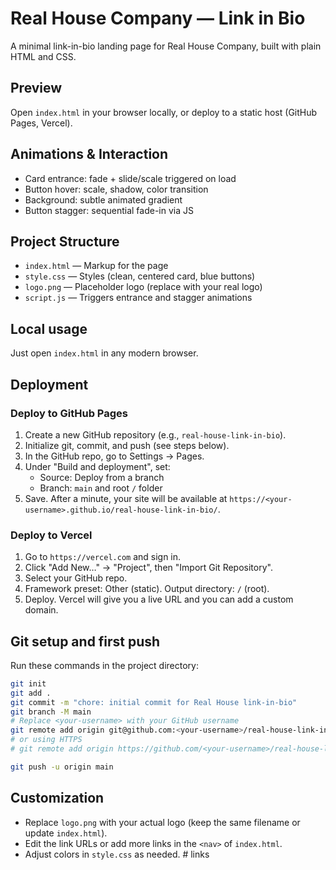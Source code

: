# Real House Company — Link in Bio

A minimal link-in-bio landing page for Real House Company, built with plain HTML and CSS.

## Preview
Open `index.html` in your browser locally, or deploy to a static host (GitHub Pages, Vercel).

## Animations & Interaction
- Card entrance: fade + slide/scale triggered on load
- Button hover: scale, shadow, color transition
- Background: subtle animated gradient
- Button stagger: sequential fade-in via JS

## Project Structure
- `index.html` — Markup for the page
- `style.css` — Styles (clean, centered card, blue buttons)
- `logo.png` — Placeholder logo (replace with your real logo)
 - `script.js` — Triggers entrance and stagger animations

## Local usage
Just open `index.html` in any modern browser.

## Deployment

### Deploy to GitHub Pages
1. Create a new GitHub repository (e.g., `real-house-link-in-bio`).
2. Initialize git, commit, and push (see steps below).
3. In the GitHub repo, go to Settings → Pages.
4. Under "Build and deployment", set:
   - Source: Deploy from a branch
   - Branch: `main` and root `/` folder
5. Save. After a minute, your site will be available at `https://<your-username>.github.io/real-house-link-in-bio/`.

### Deploy to Vercel
1. Go to `https://vercel.com` and sign in.
2. Click "Add New…" → "Project", then "Import Git Repository".
3. Select your GitHub repo.
4. Framework preset: Other (static). Output directory: `/` (root).
5. Deploy. Vercel will give you a live URL and you can add a custom domain.

## Git setup and first push
Run these commands in the project directory:

```bash
git init
git add .
git commit -m "chore: initial commit for Real House link-in-bio"
git branch -M main
# Replace <your-username> with your GitHub username
git remote add origin git@github.com:<your-username>/real-house-link-in-bio.git
# or using HTTPS
# git remote add origin https://github.com/<your-username>/real-house-link-in-bio.git

git push -u origin main
```

## Customization
- Replace `logo.png` with your actual logo (keep the same filename or update `index.html`).
- Edit the link URLs or add more links in the `<nav>` of `index.html`.
- Adjust colors in `style.css` as needed.
#   l i n k s 
 
 